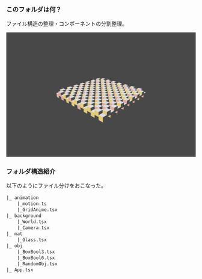 ### このフォルダは何？
ファイル構造の整理・コンポーネントの分割整理。

![image](./thumbnail.png)

### フォルダ構造紹介
以下のようにファイル分けをおこなった。
```
|_ animation
    |_motion.ts
    |_GridAnime.tsx
|_ background
    |_World.tsx
    |_Camera.tsx
|_ mat
    |_Glass.tsx
|_ obj
    |_BoxBool3.tsx
    |_BoxBool6.tsx
    |_RandomObj.tsx
|_ App.tsx
```
